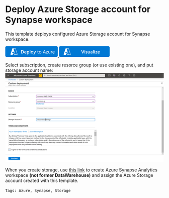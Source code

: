 # Deploy Azure Storage account for Synapse workspace

This template deploys configured Azure Storage account for Synapse workspace.

<a href="https://portal.azure.com/#create/Microsoft.Template/uri/https%3A%2F%2Fraw.githubusercontent.com%2Fmicrosoft%2Fsql-server-samples%2Fmaster%2Fsamples%2Fmanage%2Fsynapse-analytics%2Fstorage%2Fazuredeploy.json" target="_blank">
<img src="https://raw.githubusercontent.com/Azure/azure-quickstart-templates/master/1-CONTRIBUTION-GUIDE/images/deploytoazure.png"/>
</a>
<a href="http://armviz.io/#/?load=https%3A%2F%2Fraw.githubusercontent.com%2Fmicrosoft%2Fsql-server-samples%2Fmaster%2Fsamples%2Fmanage%2Fsynapse-analytics%2Fstorage%2Fazuredeploy.json" target="_blank">
<img src="https://raw.githubusercontent.com/Azure/azure-quickstart-templates/master/1-CONTRIBUTION-GUIDE/images/visualizebutton.png"/>
</a>

Select subscription, create resorce group (or use existing one), and put storage account name:
![Deploy storage](media/create-synapse-storage-template.png)

When you create storage, use [this link](https://portal.azure.com/?feature.customportal=false&feature.canmodifystamps=true&SqlAzureExtension=synapse&microsoft_azure_synapse_assettypeoptions=%7B%22SynapseWorkspace%22%3A%7B%22options%22%3A%22%22%7D%2C%22SparkPool%22%3A%7B%22options%22%3A%22hideassettype%22%7D%7D&microsoft_azure_marketplace_ItemHideKey=SynapseExtensionPreview#blade/Microsoft_Azure_Marketplace/MarketplaceOffersBlade/selectedMenuItemId/home/searchQuery/Azure%2BSynapse%2BAnalytics%2B(preview)
) to create Azure Synapse Analytics workspace **(not former DataWarehouse)** and assign the Azure Storage account created with this template.

`Tags: Azure, Synapse, Storage`

